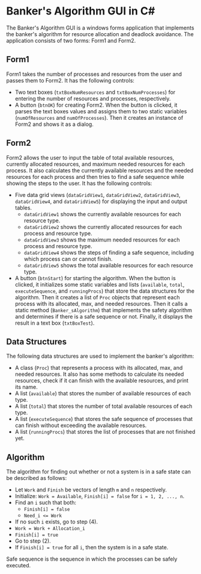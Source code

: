 # Banker's Algorithm GUI in C#

The Banker's Algorithm GUI is a windows forms application that implements the banker's algorithm for resource allocation and deadlock avoidance. The application consists of two forms: Form1 and Form2.

## Form1

Form1 takes the number of processes and resources from the user and passes them to Form2. It has the following controls:

- Two text boxes (`txtBoxNumResources` and `txtBoxNumProcesses`) for entering the number of resources and processes, respectively.
- A button (`btnOK`) for creating Form2. When the button is clicked, it parses the text boxes values and assigns them to two static variables (`numOfResources` and `numOfProcesses`). Then it creates an instance of Form2 and shows it as a dialog.

## Form2

Form2 allows the user to input the table of total available resources, currently allocated resources, and maximum needed resources for each process. It also calculates the currently available resources and the needed resources for each process and then tries to find a safe sequence while showing the steps to the user. It has the following controls:

- Five data grid views (`dataGridView1`, `dataGridView2`, `dataGridView3`, `dataGridView4`, and `dataGridView5`) for displaying the input and output tables.
  - `dataGridView1` shows the currently available resources for each resource type.
  - `dataGridView2` shows the currently allocated resources for each process and resource type.
  - `dataGridView3` shows the maximum needed resources for each process and resource type.
  - `dataGridView4` shows the steps of finding a safe sequence, including which process can or cannot finish.
  - `dataGridView5` shows the total available resources for each resource type.
- A button (`btnStart`) for starting the algorithm. When the button is clicked, it initializes some static variables and lists (`available`, `total`, `executeSequence`, and `runningProcs`) that store the data structures for the algorithm. Then it creates a list of `Proc` objects that represent each process with its allocated, max, and needed resources. Then it calls a static method (`Banker_sAlgorithm`) that implements the safety algorithm and determines if there is a safe sequence or not. Finally, it displays the result in a text box (`txtBoxTest`).

## Data Structures

The following data structures are used to implement the banker's algorithm:

- A class (`Proc`) that represents a process with its allocated, max, and needed resources. It also has some methods to calculate its needed resources, check if it can finish with the available resources, and print its name.
- A list (`available`) that stores the number of available resources of each type.
- A list (`total`) that stores the number of total available resources of each type.
- A list (`executeSequence`) that stores the safe sequence of processes that can finish without exceeding the available resources.
- A list (`runningProcs`) that stores the list of processes that are not finished yet.

## Algorithm

The algorithm for finding out whether or not a system is in a safe state can be described as follows:

- Let `Work` and `Finish` be vectors of length `m` and `n` respectively.
- Initialize: `Work = Available`, `Finish[i] = false` for `i = 1, 2, ..., n`.
- Find an `i` such that both:
  - `Finish[i] = false`
  - `Need_i <= Work`
- If no such `i` exists, go to step (4).
- `Work = Work + Allocation_i`
- `Finish[i] = true`
- Go to step (2).
- If `Finish[i] = true` for all `i`, then the system is in a safe state.

Safe sequence is the sequence in which the processes can be safely executed.
